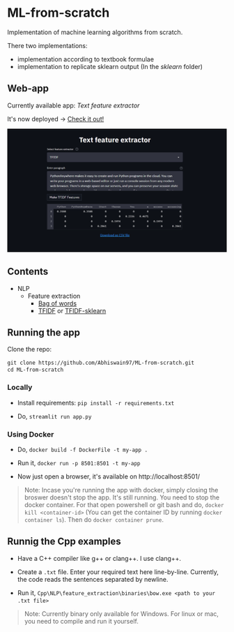 # ML-from-scratch

Implementation of machine learning algorithms from scratch.

There two implementations:
- implementation according to textbook formulae
- implementation to replicate sklearn output (In the *sklearn* folder)

## Web-app

Currently available app: *Text feature extractor* 

It's now deployed -> [Check it out!](https://textfeaturextractor.herokuapp.com/)

<p align="center">
  <img src="txt_ext.gif">
</p>

## Contents

- NLP
    - Feature extraction 
        - [Bag of words](https://github.com/Abhiswain97/ML-from-scratch/blob/master/NLP/feature_extraction/BOW.py) 
        - [TFIDF](https://github.com/Abhiswain97/ML-from-scratch/blob/master/NLP/feature_extraction/Tfidf.py) or [TFIDF-sklearn](https://github.com/Abhiswain97/ML-from-scratch/blob/master/sklearn/NLP/feature_extraction/Tfidf.py) 


## Running the app

Clone the repo:
```
git clone https://github.com/Abhiswain97/ML-from-scratch.git
cd ML-from-scratch
```

### Locally

- Install requirements: `pip install -r requirements.txt`

- Do, `streamlit run app.py`

### Using Docker

- Do, `docker build -f DockerFile -t my-app .`

- Run it, `docker run -p 8501:8501 -t my-app`

- Now just open a browser, it's available on http://localhost:8501/

> Note: Incase you're running the app with docker, simply closing the broswer doesn't stop the app. It's still running. You need to stop the docker container. For that open powershell or git bash and do, `docker kill <container-id>` (You can get the container ID by running `docker container ls`). Then do `docker container prune`. 

## Runnig the Cpp examples

- Have a C++ compiler like g++ or clang++. I use clang++.

- Create a `.txt` file. Enter your required text here line-by-line. Currently, the code reads the sentences separated by newline.

- Run it, `Cpp\NLP\feature_extraction\binaries\bow.exe <path to your .txt file>`

> Note: Currently binary only available for Windows. For linux or mac, you need to compile and run it yourself. 
